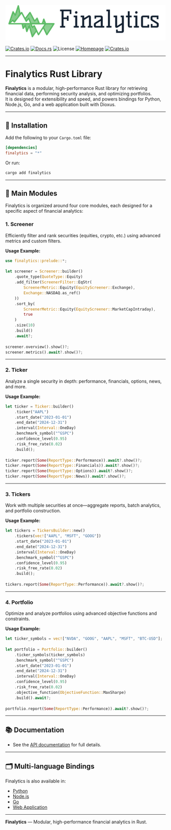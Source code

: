 ![Finalytics](https://github.com/Nnamdi-sys/finalytics/raw/main/logo-color.png)

[![Crates.io](https://img.shields.io/crates/v/finalytics)](https://crates.io/crates/finalytics)
[![Docs.rs](https://docs.rs/finalytics/badge.svg)](https://docs.rs/finalytics/)
![License](https://img.shields.io/crates/l/finalytics)
[![Homepage](https://img.shields.io/badge/homepage-finalytics.rs-blue)](https://finalytics.rs/)
[![Crates.io](https://img.shields.io/crates/d/finalytics)](https://crates.io/crates/finalytics)

---

# Finalytics Rust Library

**Finalytics** is a modular, high-performance Rust library for retrieving financial data, performing security analysis, and optimizing portfolios.  
It is designed for extensibility and speed, and powers bindings for Python, Node.js, Go, and a web application built with Dioxus.

---

## 🚀 Installation

Add the following to your `Cargo.toml` file:

```toml
[dependencies]
finalytics = "*"
```

Or run:

```bash
cargo add finalytics
```

---

## 🦀 Main Modules

Finalytics is organized around four core modules, each designed for a specific aspect of financial analytics:

### 1. Screener

Efficiently filter and rank securities (equities, crypto, etc.) using advanced metrics and custom filters.

**Usage Example:**
```rust
use finalytics::prelude::*;

let screener = Screener::builder()
    .quote_type(QuoteType::Equity)
    .add_filter(ScreenerFilter::EqStr(
        ScreenerMetric::Equity(EquityScreener::Exchange),
        Exchange::NASDAQ.as_ref()
    ))
    .sort_by(
        ScreenerMetric::Equity(EquityScreener::MarketCapIntraday),
        true
    )
    .size(10)
    .build()
    .await?;

screener.overview().show()?;
screener.metrics().await?.show()?;
```

---

### 2. Ticker

Analyze a single security in depth: performance, financials, options, news, and more.

**Usage Example:**
```rust
let ticker = Ticker::builder()
    .ticker("AAPL")
    .start_date("2023-01-01")
    .end_date("2024-12-31")
    .interval(Interval::OneDay)
    .benchmark_symbol("^GSPC")
    .confidence_level(0.95)
    .risk_free_rate(0.02)
    .build();

ticker.report(Some(ReportType::Performance)).await?.show()?;
ticker.report(Some(ReportType::Financials)).await?.show()?;
ticker.report(Some(ReportType::Options)).await?.show()?;
ticker.report(Some(ReportType::News)).await?.show()?;
```

---

### 3. Tickers

Work with multiple securities at once—aggregate reports, batch analytics, and portfolio construction.

**Usage Example:**
```rust
let tickers = TickersBuilder::new()
    .tickers(vec!["AAPL", "MSFT", "GOOG"])
    .start_date("2023-01-01")
    .end_date("2024-12-31")
    .interval(Interval::OneDay)
    .benchmark_symbol("^GSPC")
    .confidence_level(0.95)
    .risk_free_rate(0.02)
    .build();

tickers.report(Some(ReportType::Performance)).await?.show()?;
```

---

### 4. Portfolio

Optimize and analyze portfolios using advanced objective functions and constraints.

**Usage Example:**
```rust
let ticker_symbols = vec!["NVDA", "GOOG", "AAPL", "MSFT", "BTC-USD"];

let portfolio = Portfolio::builder()
    .ticker_symbols(ticker_symbols)
    .benchmark_symbol("^GSPC")
    .start_date("2023-01-01")
    .end_date("2024-12-31")
    .interval(Interval::OneDay)
    .confidence_level(0.95)
    .risk_free_rate(0.02)
    .objective_function(ObjectiveFunction::MaxSharpe)
    .build().await?;

portfolio.report(Some(ReportType::Performance)).await?.show()?;
```

---

## 📚 Documentation

- See the [API documentation](https://docs.rs/finalytics/) for full details.

---

## 🗂️ Multi-language Bindings

Finalytics is also available in:
- [Python](../../python/README.md)
- [Node.js](../../js/README.md)
- [Go](../../go/README.md)
- [Web Application](../../web/README.md)

---

**Finalytics** — Modular, high-performance financial analytics in Rust.